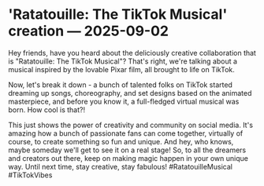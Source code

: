# 'Ratatouille: The TikTok Musical' creation — 2025-09-02

Hey friends, have you heard about the deliciously creative collaboration that is "Ratatouille: The TikTok Musical"? That's right, we're talking about a musical inspired by the lovable Pixar film, all brought to life on TikTok.

Now, let's break it down - a bunch of talented folks on TikTok started dreaming up songs, choreography, and set designs based on the animated masterpiece, and before you know it, a full-fledged virtual musical was born. How cool is that?!

This just shows the power of creativity and community on social media. It's amazing how a bunch of passionate fans can come together, virtually of course, to create something so fun and unique. And hey, who knows, maybe someday we'll get to see it on a real stage! So, to all the dreamers and creators out there, keep on making magic happen in your own unique way. Until next time, stay creative, stay fabulous! #RatatouilleMusical #TikTokVibes